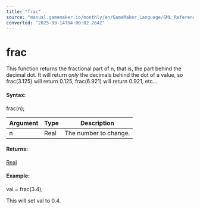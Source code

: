 ```yaml
---
title: "frac"
source: "manual.gamemaker.io/monthly/en/GameMaker_Language/GML_Reference/Maths_And_Numbers/Number_Functions/frac.htm"
converted: "2025-09-14T04:00:02.264Z"
---
```


# frac

This function returns the fractional part of n, that is, the part behind the decimal dot. It will return _only_ the decimals behind the dot of a value, so frac(3.125) will return 0.125, frac(6.921) will return 0.921, etc...

#### Syntax:

frac(n);

| Argument | Type | Description |
| --- | --- | --- |
| n | Real | The number to change. |

#### Returns:

[Real](../../../GML_Overview/Data_Types.md)

#### Example:

val = frac(3.4);

This will set val to 0.4.